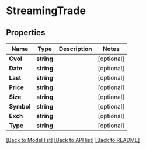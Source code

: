 # StreamingTrade

## Properties

Name | Type | Description | Notes
------------ | ------------- | ------------- | -------------
**Cvol** | **string** |  | [optional] 
**Date** | **string** |  | [optional] 
**Last** | **string** |  | [optional] 
**Price** | **string** |  | [optional] 
**Size** | **string** |  | [optional] 
**Symbol** | **string** |  | [optional] 
**Exch** | **string** |  | [optional] 
**Type** | **string** |  | [optional] 

[[Back to Model list]](../README.md#documentation-for-models) [[Back to API list]](../README.md#documentation-for-api-endpoints) [[Back to README]](../README.md)


